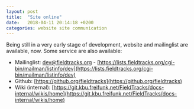 ```yaml
---
layout: post
title:  "Site online"
date:   2018-04-11 20:14:18 +0200
categories: website site communication
---
```


Being still in a very early stage of development, website and mailinglist are available, now.
Some service are also available:

- Mailinglist: [dev@fieldtracks.org](mailto:dev@fieldtracks.org) - [https://lists.fieldtracks.org/cgi-bin/mailman/listinfo/dev](https://lists.fieldtracks.org/cgi-bin/mailman/listinfo/dev)
- Github: [https://github.org/fieldtracks](https://github.org/fieldtracks)
- Wiki (internal): [https://git.kbu.freifunk.net/FieldTracks/docs-internal/wikis/home](https://git.kbu.freifunk.net/FieldTracks/docs-internal/wikis/home)

